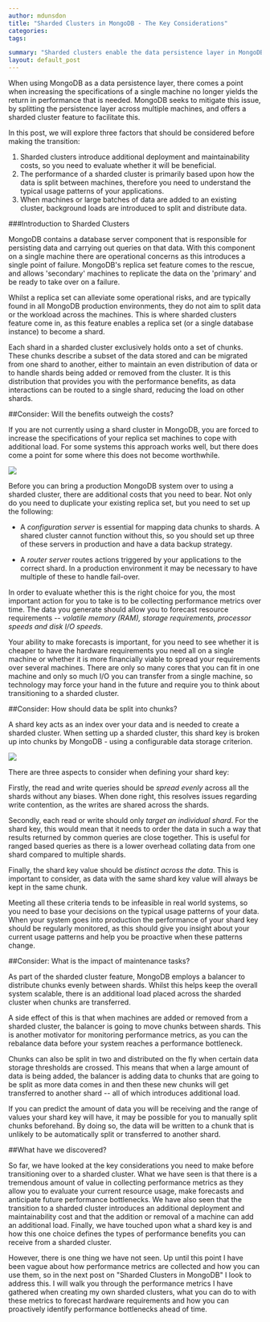 ```yaml
---
author: mdunsdon
title: "Sharded Clusters in MongoDB - The Key Considerations"
categories:
tags:

summary: "Sharded clusters enable the data persistence layer in MongoDB to be shared across several machines.  In this post, we will look the key considerations you should make before you use sharded clusters."
layout: default_post
---
```



When using MongoDB as a data persistence layer, there comes a point when increasing the specifications of a single machine no longer yields the return in performance that is needed.  MongoDB seeks to mitigate this issue, by splitting the persistence layer across multiple machines, and offers a sharded cluster feature to facilitate this.

In this post, we will explore three factors that should be considered before making the transition:

1. Sharded clusters introduce additional deployment and maintainability costs, so you need to evaluate whether it will be beneficial.
1. The performance of a sharded cluster is primarily based upon how the data is split between machines, therefore you need to understand the typical usage patterns of your applications.
1. When machines or large batches of data are added to an existing cluster, background loads are introduced to split and distribute data.


###Introduction to Sharded Clusters

MongoDB contains a database server component that is responsible for persisting data and carrying out queries on that data.  With this component on a single machine there are operational concerns as this introduces a single point of failure.  MongoDB's replica set feature comes to the rescue, and allows 'secondary' machines to replicate the data on the 'primary' and be ready to take over on a failure.

Whilst a replica set can alleviate some operational risks, and are typically found in all MongoDB production environments, they do not aim to split data or the workload across the machines.  This is where sharded clusters feature come in, as this feature enables a replica set (or a single database instance) to become a shard.

Each shard in a sharded cluster exclusively holds onto a set of chunks. These chunks describe a subset of the data stored and can be migrated from one shard to another, either to maintain an even distribution of data or to handle shards being added or removed from the cluster.  It is this distribution that provides you with the performance benefits, as data interactions can be routed to a single shard, reducing the load on other shards.

##Consider: Will the benefits outweigh the costs?

If you are not currently using a shard cluster in MongoDB, you are forced to increase the specifications of your replica set machines to cope with additional load.  For some systems this approach works well, but there does come a point for some where this does not become worthwhile.

<img src="{{ site.baseurl }}/mdunsdon/assets/mongo-sharding-infrastructure.png"/>

Before you can bring a production MongoDB system over to using a sharded cluster, there are additional costs that you need to bear. Not only do you need to duplicate your existing replica set, but you need to set up the following:

- A _configuration server_ is essential for mapping data chunks to shards. A shared cluster cannot function without this, so you should set up three of these servers in production and have a data backup strategy.

- A _router server_ routes actions triggered by your applications to the correct shard.  In a production environment it may be necessary to have multiple of these to handle fail-over.

In order to evaluate whether this is the right choice for you, the most important action for you to take is to be collecting performance metrics over time.  The data you generate should allow you to forecast resource requirements -- _volatile memory (RAM), storage requirements, processor speeds and disk I/O speeds_.

Your ability to make forecasts is important, for you need to see whether it is cheaper to have the hardware requirements you need all on a single machine or whether it is more financially viable to spread your requirements over several machines.  There are only so many cores that you can fit in one machine and only so much I/O you can transfer from a single machine, so technology may force your hand in the future and require you to think about transitioning to a sharded cluster.


##Consider: How should data be split into chunks?

A shard key acts as an index over your data and is needed to create a sharded cluster.  When setting up a sharded cluster, this shard key is broken up into chunks by MongoDB - using a configurable data storage criterion.

<img src="{{ site.baseurl }}/mdunsdon/assets/mongo-sharding-chunks.png"/>

There are three aspects to consider when defining your shard key:

Firstly, the read and write queries should be _spread evenly_ across all the shards without any biases.  When done right, this resolves issues regarding write contention, as the writes are shared across the shards.

Secondly, each read or write should only _target an individual shard_.  For the shard key, this would mean that it needs to order the data in such a way that results returned by common queries are close together.  This is useful for ranged based queries as there is a lower overhead collating data from one shard compared to multiple shards.

Finally, the shard key value should be _distinct across the data_.  This is important to consider, as data with the same shard key value will always be kept in the same chunk.

Meeting all these criteria tends to be infeasible in real world systems, so you need to base your decisions on the typical usage patterns of your data.  When your system goes into production the performance of your shard key should be regularly monitored, as this should give you insight about your current usage patterns and help you be proactive when these patterns change.


##Consider: What is the impact of maintenance tasks?

As part of the sharded cluster feature, MongoDB employs a balancer to distribute chunks evenly between shards.  Whilst this helps keep the overall system scalable, there is an additional load placed across the sharded cluster when chunks are transferred.

A side effect of this is that when machines are added or removed from a sharded cluster, the balancer is going to move chunks between shards.  This is another motivator for monitoring performance metrics, as you can the rebalance data before your system reaches a performance bottleneck.

Chunks can also be split in two and distributed on the fly when certain data storage thresholds are crossed.  This means that when a large amount of data is being added, the balancer is adding data to chunks that are going to be split as more data comes in and then these new chunks will get transferred to another shard -- all of which introduces additional load.

If you can predict the amount of data you will be receiving and the range of values your shard key will have, it may be possible for you to manually split chunks beforehand. By doing so, the data will be written to a chunk that is unlikely to be automatically split or transferred to another shard.

##What have we discovered?

So far, we have looked at the key considerations you need to make before transitioning over to a sharded cluster.  What we have seen is that there is a tremendous amount of value in collecting performance metrics as they allow you to evaluate your current resource usage, make forecasts and anticipate future performance bottlenecks.  We have also seen that the transition to a sharded cluster introduces an additional deployment and maintainability cost and that the addition or removal of a machine can add an additional load.  Finally, we have touched upon what a shard key is and how this one choice defines the types of performance benefits you can receive from a sharded cluster.

However, there is one thing we have not seen. Up until this point I have been vague about how performance metrics are collected and how you can use them, so in the next post on "Sharded Clusters in MongoDB" I look to address this. I will walk you through the performance metrics I have gathered when creating my own sharded clusters, what you can do to with these metrics to forecast hardware requirements and how you can proactively identify performance bottlenecks ahead of time.
